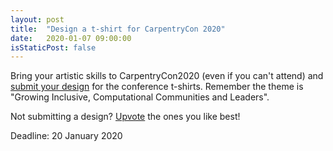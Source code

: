```yaml
---
layout: post
title:  "Design a t-shirt for CarpentryCon 2020"
date:   2020-01-07 09:00:00
isStaticPost: false
---
```


Bring your artistic skills to CarpentryCon2020 (even if you can't attend) and [submit your design](https://github.com/carpentries/conversations/issues/22) for the conference t-shirts. Remember the theme is "Growing Inclusive, Computational Communities and Leaders".  

Not submitting a design? [Upvote](https://github.com/carpentries/conversations/issues/22) the ones you like best!  

Deadline: 20 January 2020